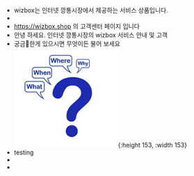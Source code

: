 - wizbox는 인터넷 깡통시장에서 제공하는 서비스 상품입니다.
-
- https://wizbox.shop 의 고객센터 페이지 입니다
- 안녕 하세요. 인터넷 깡통시장의 wizbox 서비스 안내 및 고객
- 궁금한게 있으시면 무엇이든 물어 보세요 ![image.png](../assets/image_1686865302439_0.png){:height 153, :width 153}
- testing
-
-